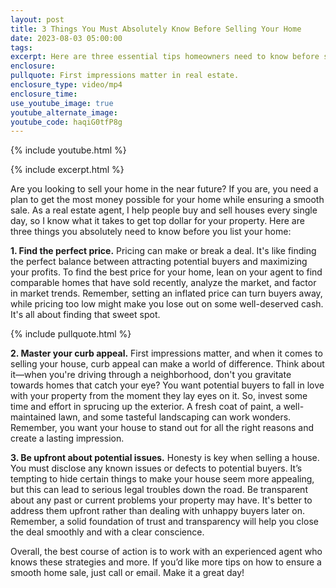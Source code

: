 ```yaml
---
layout: post
title: 3 Things You Must Absolutely Know Before Selling Your Home
date: 2023-08-03 05:00:00
tags:
excerpt: Here are three essential tips homeowners need to know before selling.
enclosure:
pullquote: First impressions matter in real estate.
enclosure_type: video/mp4
enclosure_time:
use_youtube_image: true
youtube_alternate_image:
youtube_code: haqiG0tfP8g
---
```

{% include youtube.html %}

{% include excerpt.html %}

Are you looking to sell your home in the near future? If you are, you need a plan to get the most money possible for your home while ensuring a smooth sale. As a real estate agent, I help people buy and sell houses every single day, so I know what it takes to get top dollar for your property. Here are three things you absolutely need to know before you list your home:

**1\. Find the perfect price.** Pricing can make or break a deal. It's like finding the perfect balance between attracting potential buyers and maximizing your profits. To find the best price for your home, lean on your agent to find comparable homes that have sold recently, analyze the market, and factor in market trends. Remember, setting an inflated price can turn buyers away, while pricing too low might make you lose out on some well-deserved cash. It's all about finding that sweet spot.

{% include pullquote.html %}

**2\. Master your curb appeal.** First impressions matter, and when it comes to selling your house, curb appeal can make a world of difference. Think about it—when you're driving through a neighborhood, don't you gravitate towards homes that catch your eye? You want potential buyers to fall in love with your property from the moment they lay eyes on it. So, invest some time and effort in sprucing up the exterior. A fresh coat of paint, a well-maintained lawn, and some tasteful landscaping can work wonders. Remember, you want your house to stand out for all the right reasons and create a lasting impression.

**3\. Be upfront about potential issues.** Honesty is key when selling a house. You must disclose any known issues or defects to potential buyers. It’s tempting to hide certain things to make your house seem more appealing, but this can lead to serious legal troubles down the road. Be transparent about any past or current problems your property may have. It's better to address them upfront rather than dealing with unhappy buyers later on. Remember, a solid foundation of trust and transparency will help you close the deal smoothly and with a clear conscience.

Overall, the best course of action is to work with an experienced agent who knows these strategies and more. If you’d like more tips on how to ensure a smooth home sale, just call or email. Make it a great day!